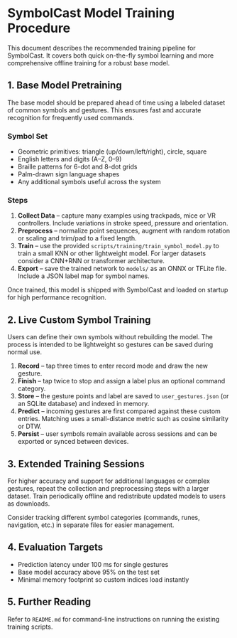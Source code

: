 # SymbolCast Model Training Procedure

This document describes the recommended training pipeline for SymbolCast. It covers both quick on-the-fly symbol learning and more comprehensive offline training for a robust base model.

## 1. Base Model Pretraining

The base model should be prepared ahead of time using a labeled dataset of common symbols and gestures. This ensures fast and accurate recognition for frequently used commands.

### Symbol Set
- Geometric primitives: triangle (up/down/left/right), circle, square
- English letters and digits (A–Z, 0–9)
- Braille patterns for 6-dot and 8-dot grids
- Palm-drawn sign language shapes
- Any additional symbols useful across the system

### Steps
1. **Collect Data** – capture many examples using trackpads, mice or VR controllers. Include variations in stroke speed, pressure and orientation.
2. **Preprocess** – normalize point sequences, augment with random rotation or scaling and trim/pad to a fixed length.
3. **Train** – use the provided `scripts/training/train_symbol_model.py` to train a small KNN or other lightweight model. For larger datasets consider a CNN+RNN or transformer architecture.
4. **Export** – save the trained network to `models/` as an ONNX or TFLite file. Include a JSON label map for symbol names.

Once trained, this model is shipped with SymbolCast and loaded on startup for high performance recognition.

## 2. Live Custom Symbol Training

Users can define their own symbols without rebuilding the model. The process is intended to be lightweight so gestures can be saved during normal use.

1. **Record** – tap three times to enter record mode and draw the new gesture.
2. **Finish** – tap twice to stop and assign a label plus an optional command category.
3. **Store** – the gesture points and label are saved to `user_gestures.json` (or an SQLite database) and indexed in memory.
4. **Predict** – incoming gestures are first compared against these custom entries. Matching uses a small-distance metric such as cosine similarity or DTW.
5. **Persist** – user symbols remain available across sessions and can be exported or synced between devices.

## 3. Extended Training Sessions

For higher accuracy and support for additional languages or complex gestures, repeat the collection and preprocessing steps with a larger dataset. Train periodically offline and redistribute updated models to users as downloads.

Consider tracking different symbol categories (commands, runes, navigation, etc.) in separate files for easier management.

## 4. Evaluation Targets
- Prediction latency under 100 ms for single gestures
- Base model accuracy above 95% on the test set
- Minimal memory footprint so custom indices load instantly

## 5. Further Reading
Refer to `README.md` for command-line instructions on running the existing training scripts.

